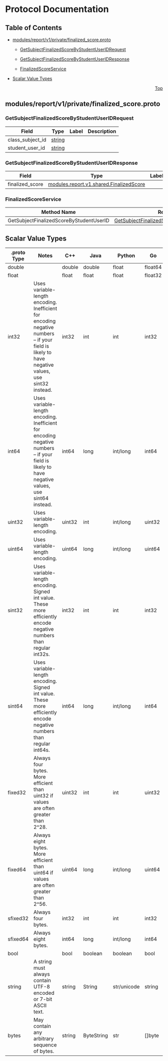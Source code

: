 # Protocol Documentation
<a name="top"></a>

## Table of Contents

- [modules/report/v1/private/finalized_score.proto](#modules_report_v1_private_finalized_score-proto)
    - [GetSubjectFinalizedScoreByStudentUserIDRequest](#modules-report-v1-private-GetSubjectFinalizedScoreByStudentUserIDRequest)
    - [GetSubjectFinalizedScoreByStudentUserIDResponse](#modules-report-v1-private-GetSubjectFinalizedScoreByStudentUserIDResponse)
  
    - [FinalizedScoreService](#modules-report-v1-private-FinalizedScoreService)
  
- [Scalar Value Types](#scalar-value-types)



<a name="modules_report_v1_private_finalized_score-proto"></a>
<p align="right"><a href="#top">Top</a></p>

## modules/report/v1/private/finalized_score.proto



<a name="modules-report-v1-private-GetSubjectFinalizedScoreByStudentUserIDRequest"></a>

### GetSubjectFinalizedScoreByStudentUserIDRequest



| Field | Type | Label | Description |
| ----- | ---- | ----- | ----------- |
| class_subject_id | [string](#string) |  |  |
| student_user_id | [string](#string) |  |  |






<a name="modules-report-v1-private-GetSubjectFinalizedScoreByStudentUserIDResponse"></a>

### GetSubjectFinalizedScoreByStudentUserIDResponse



| Field | Type | Label | Description |
| ----- | ---- | ----- | ----------- |
| finalized_score | [modules.report.v1.shared.FinalizedScore](#modules-report-v1-shared-FinalizedScore) |  |  |





 

 

 


<a name="modules-report-v1-private-FinalizedScoreService"></a>

### FinalizedScoreService


| Method Name | Request Type | Response Type | Description |
| ----------- | ------------ | ------------- | ------------|
| GetSubjectFinalizedScoreByStudentUserID | [GetSubjectFinalizedScoreByStudentUserIDRequest](#modules-report-v1-private-GetSubjectFinalizedScoreByStudentUserIDRequest) | [GetSubjectFinalizedScoreByStudentUserIDResponse](#modules-report-v1-private-GetSubjectFinalizedScoreByStudentUserIDResponse) |  |

 



## Scalar Value Types

| .proto Type | Notes | C++ | Java | Python | Go | C# | PHP | Ruby |
| ----------- | ----- | --- | ---- | ------ | -- | -- | --- | ---- |
| <a name="double" /> double |  | double | double | float | float64 | double | float | Float |
| <a name="float" /> float |  | float | float | float | float32 | float | float | Float |
| <a name="int32" /> int32 | Uses variable-length encoding. Inefficient for encoding negative numbers – if your field is likely to have negative values, use sint32 instead. | int32 | int | int | int32 | int | integer | Bignum or Fixnum (as required) |
| <a name="int64" /> int64 | Uses variable-length encoding. Inefficient for encoding negative numbers – if your field is likely to have negative values, use sint64 instead. | int64 | long | int/long | int64 | long | integer/string | Bignum |
| <a name="uint32" /> uint32 | Uses variable-length encoding. | uint32 | int | int/long | uint32 | uint | integer | Bignum or Fixnum (as required) |
| <a name="uint64" /> uint64 | Uses variable-length encoding. | uint64 | long | int/long | uint64 | ulong | integer/string | Bignum or Fixnum (as required) |
| <a name="sint32" /> sint32 | Uses variable-length encoding. Signed int value. These more efficiently encode negative numbers than regular int32s. | int32 | int | int | int32 | int | integer | Bignum or Fixnum (as required) |
| <a name="sint64" /> sint64 | Uses variable-length encoding. Signed int value. These more efficiently encode negative numbers than regular int64s. | int64 | long | int/long | int64 | long | integer/string | Bignum |
| <a name="fixed32" /> fixed32 | Always four bytes. More efficient than uint32 if values are often greater than 2^28. | uint32 | int | int | uint32 | uint | integer | Bignum or Fixnum (as required) |
| <a name="fixed64" /> fixed64 | Always eight bytes. More efficient than uint64 if values are often greater than 2^56. | uint64 | long | int/long | uint64 | ulong | integer/string | Bignum |
| <a name="sfixed32" /> sfixed32 | Always four bytes. | int32 | int | int | int32 | int | integer | Bignum or Fixnum (as required) |
| <a name="sfixed64" /> sfixed64 | Always eight bytes. | int64 | long | int/long | int64 | long | integer/string | Bignum |
| <a name="bool" /> bool |  | bool | boolean | boolean | bool | bool | boolean | TrueClass/FalseClass |
| <a name="string" /> string | A string must always contain UTF-8 encoded or 7-bit ASCII text. | string | String | str/unicode | string | string | string | String (UTF-8) |
| <a name="bytes" /> bytes | May contain any arbitrary sequence of bytes. | string | ByteString | str | []byte | ByteString | string | String (ASCII-8BIT) |

